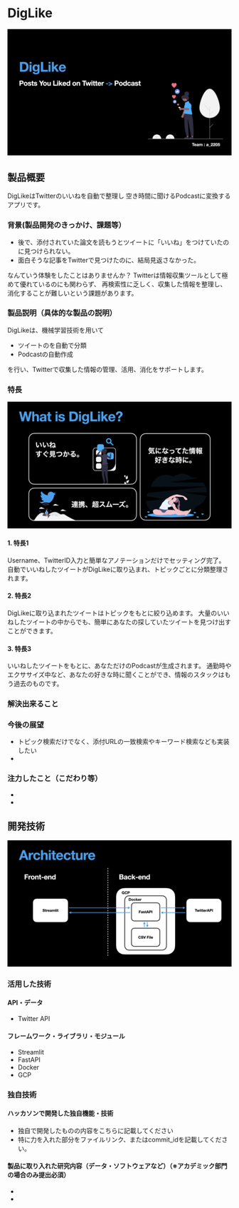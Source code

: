 # DigLike

[![IMAGE ALT TEXT HERE](image/JPHACKS2022.001.png)](image/JPHACKS2022.001.png)

## 製品概要
DigLikeはTwitterのいいねを自動で整理し
空き時間に聞けるPodcastに変換するアプリです。

### 背景(製品開発のきっかけ、課題等）
* 後で、添付されていた論文を読もうとツイートに「いいね」をつけていたのに見つけられない。
* 面白そうな記事をTwitterで見つけたのに、結局見返さなかった。

なんていう体験をしたことはありませんか？
Twitterは情報収集ツールとして極めて優れているのにも関わらず、
再検索性に乏しく、収集した情報を整理し、消化することが難しいという課題があります。

### 製品説明（具体的な製品の説明）
DigLikeは、機械学習技術を用いて
* ツイートのを自動で分類
* Podcastの自動作成

を行い、Twitterで収集した情報の管理、活用、消化をサポートします。

### 特長
[![IMAGE ALT TEXT HERE](image/JPHACKS2022.005.png)](image/JPHACKS2022.005.png)
#### 1. 特長1　
Username、TwitterID入力と簡単なアノテーションだけでセッティング完了。
自動でいいねしたツイートがDigLikeに取り込まれ、トピックごとに分類整理されます。
#### 2. 特長2　
DigLikeに取り込まれたツイートはトピックをもとに絞り込めます。
大量のいいねしたツイートの中からでも、簡単にあなたの探していたツイートを見つけ出すことができます。
#### 3. 特長3　
いいねしたツイートをもとに、あなただけのPodcastが生成されます。
通勤時やエクササイズ中など、あなたの好きな時に聞くことができ、情報のスタックはもう過去のものです。

### 解決出来ること
### 今後の展望
* トピック検索だけでなく、添付URLの一致検索やキーワード検索なども実装したい
* 
### 注力したこと（こだわり等）
* 
* 

## 開発技術
[![IMAGE ALT TEXT HERE](image/JPHACKS2022.012.png)](image/JPHACKS2022.012.png)
### 活用した技術
#### API・データ
* Twitter API

#### フレームワーク・ライブラリ・モジュール
* Streamlit
* FastAPI
* Docker
* GCP

### 独自技術
#### ハッカソンで開発した独自機能・技術
* 独自で開発したものの内容をこちらに記載してください
* 特に力を入れた部分をファイルリンク、またはcommit_idを記載してください。

#### 製品に取り入れた研究内容（データ・ソフトウェアなど）（※アカデミック部門の場合のみ提出必須）
* 
* 
